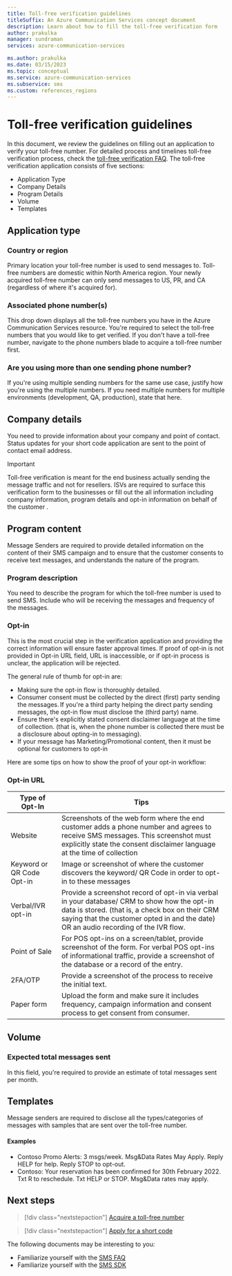 ```yaml
---
title: Toll-free verification guidelines
titleSuffix: An Azure Communication Services concept document
description: Learn about how to fill the toll-free verification form
author: prakulka
manager: sundraman
services: azure-communication-services

ms.author: prakulka
ms.date: 03/15/2023
ms.topic: conceptual
ms.service: azure-communication-services
ms.subservice: sms
ms.custom: references_regions
---
```

# Toll-free verification guidelines

In this document, we review the guidelines on filling out an application to verify your toll-free number. For detailed process and timelines toll-free verification process, check the [toll-free verification FAQ](./sms-faq.md#toll-free-verification). The toll-free verification application consists of five sections:  

- Application Type  
- Company Details  
- Program Details  
- Volume  
- Templates  

## Application type  
### Country or region  
 Primary location your toll-free number is used to send messages to. Toll-free numbers are domestic within North America region. Your newly acquired toll-free number can only send messages to US, PR, and CA (regardless of where it's acquired for).

### Associated phone number(s)  

This drop down displays all the toll-free numbers you have in the Azure Communication Services resource. You're required to select the toll-free numbers that you would like to get verified. If you don't have a toll-free number, navigate to the phone numbers blade to acquire a toll-free number first.  

### Are you using more than one sending phone number? 

If you're using multiple sending numbers for the same use case, justify how you're using the multiple numbers. If you need multiple numbers for multiple environments (development, QA, production), state that here.

## Company details  
You need to provide information about your company and point of contact. Status updates for your short code application are sent to the point of contact email address.

> [!IMPORTANT]
> Toll-free verification is meant for the end business actually sending the message traffic and not for resellers. ISVs are required to surface this verification form to the businesses or fill out the all information including company information, program details and opt-in information on behalf of the customer . 

## Program content
Message Senders are required to provide detailed information on the content of their SMS campaign and to ensure that the customer consents to receive text messages, and understands the nature of the program.

### Program description
You need to describe the program for which the toll-free number is used to send SMS. Include who will be receiving the messages and frequency of the messages.

### Opt-in 

This is the most crucial step in the verification application and providing the correct information will ensure faster approval times. If proof of opt-in is not provided in Opt-in URL field, URL is inaccessible, or if opt-in process is unclear, the application will be rejected.

The general rule of thumb for opt-in are:  
- Making sure the opt-in flow is thoroughly detailed.  
- Consumer consent must be collected by the direct (first) party sending the messages. If you're a third party helping the direct party sending messages, the opt-in flow must disclose the (third party) name.
- Ensure there's explicitly stated consent disclaimer language at the time of collection. (that is, when the phone number is collected there must be a disclosure about opting-in to messaging). 
- If your message has Marketing/Promotional content, then it must be optional for customers to opt-in  

 Here are some tips on how to show the proof of your opt-in workflow:

### Opt-in URL

|Type of Opt-In| Tips|
|--------------|-----|
|Website       | Screenshots of the web form where the end customer adds a phone number and agrees to receive SMS messages. This screenshot must explicitly state the consent disclaimer language at the time of collection|
|Keyword or QR Code Opt-in| Image or screenshot of where the customer discovers the keyword/ QR Code in order to opt-in to these messages|
|Verbal/IVR opt-in|Provide a screenshot record of opt-in via verbal in your database/ CRM to show how the opt-in data is stored. (that is, a check box on their CRM saying that the customer opted in and the date) OR an audio recording of the IVR flow.|
|Point of Sale | For POS opt-ins on a screen/tablet, provide screenshot of the form. For verbal POS opt-ins of informational traffic, provide a screenshot of the database or a record of the entry. |
|2FA/OTP| Provide a screenshot of the process to receive the initial text.|
|Paper form | Upload the form and make sure it includes frequency, campaign information and consent process to get consent from consumer. |

 ## Volume 

### Expected total messages sent
In this field, you're required to provide an estimate of total messages sent per month.

## Templates
Message senders are required to disclose all the types/categories of messages with samples that are sent over the toll-free number.

#### Examples
- Contoso Promo Alerts: 3 msgs/week. Msg&Data Rates May Apply. Reply HELP for help. Reply STOP to opt-out.
- Contoso: Your reservation has been confirmed for 30th February 2022. Txt R to reschedule. Txt HELP or STOP. Msg&Data rates may apply.

 ## Next steps

> [!div class="nextstepaction"]
> [Acquire a toll-free number](../../quickstarts/telephony/get-phone-number.md)

> [!div class="nextstepaction"]
> [Apply for a short code](../../quickstarts/sms/apply-for-short-code.md)

The following documents may be interesting to you:

- Familiarize yourself with the [SMS FAQ](./sms-faq.md#toll-free-verification)
- Familiarize yourself with the [SMS SDK](../sms/sdk-features.md)

